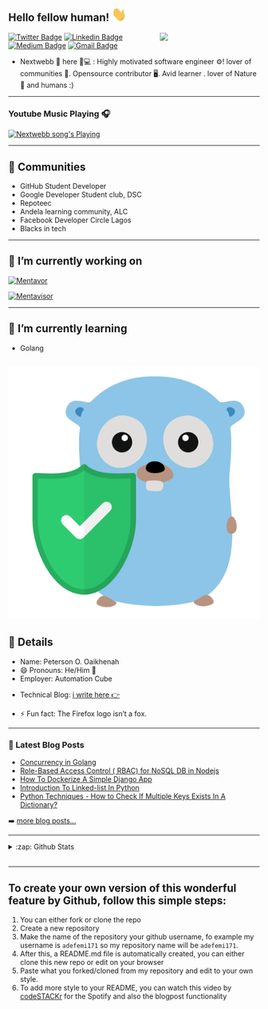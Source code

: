<!-- <img src="https://raw.githubusercontent.com/adefemi171/adefemi171/master/DevOpsTalk.png" alt=""> -->

<h2> Hello fellow human! <img src="https://raw.githubusercontent.com/ABSphreak/ABSphreak/master/gifs/Hi.gif" width="30px"></h2>

<img align='right' src="https://res.cloudinary.com/nextwebb-devs/image/upload/v1610931763/octocat.jpg" width='200"'>

[![Twitter Badge](https://img.shields.io/badge/-@i_am_nextwebb-1ca0f1?style=flat-square&labelColor=1ca0f1&logo=twitter&logoColor=white&link=https://twitter.com/i_am_nextwebb)](https://twitter.com/i_am_nextwebb)
[![Linkedin Badge](https://img.shields.io/badge/-PetersonOaikhenah-blue?style=flat-square&logo=Linkedin&logoColor=white&link=https://www.linkedin.com/in/peterson-oaikhenah-102645144/)](https://www.linkedin.com/in/peterson-oaikhenah-102645144/) 
[![Medium Badge](https://img.shields.io/badge/-@nextwebb-03a57a?style=flat-square&labelColor=000000&logo=Medium&link=https://medium.com/@nextwebb/)](https://nextwebb.medium.com/)
[![Gmail Badge](https://img.shields.io/badge/-oaikhenahpeterson@gmail.com-c14438?style=flat-square&logo=Gmail&logoColor=white&link=mailto:oaikhenahpeterson@gmail.com)](mailto:oaikhenahpeterson@gmail.com)

- Nextwebb 🚀 here 👋💻 : Highly motivated software engineer ⚙️! lover of communities 🥑. Opensource contributor 🖥️. Avid learner . lover of Nature 🌲 and humans :)
---

### Youtube Music Playing 🎧
[<img src="https://res.cloudinary.com/nextwebb-devs/image/upload/v1610932526/Screenshot_from_2021-01-18_02-14-59.png" alt="Nextwebb song's Playing" title="Nextwebb song's Playing" width="350" />](https://music.youtube.com/playlist?list=LM)

---

## 👯 Communities
- GitHub Student Developer
- Google Developer Student club, DSC
- Repoteec 
- Andela learning community, ALC 
- Facebook Developer Circle Lagos
- Blacks in tech

---

## 🔭 I’m currently working on
[![Mentavor](https://img.shields.io/badge/Mentavisor-Improving%20qaulity%20mental%20heath%20care%20service-green)](https://app.mentavisor.com)

<a href="https://app.mentavisor.com"><img src="https://res.cloudinary.com/nextwebb-devs/image/upload/v1610930148/logo.png" title="Mentavisor"  ></a>

---

## 🌱 I’m currently learning
- Golang

![](https://raw.githubusercontent.com/assertgo/icon/master/assertgo_512.png "We are no longer the gophers who say Ni! We are now the gophers who say ekki-ekki-all-tests-are-green!")
---

## 💬 Details
- Name: Peterson O. Oaikhenah
- 😄 Pronouns: He/Him :man: 
- Employer: Automation Cube 
<!-- - Presentations -->
- Technical Blog: [i write here 👉](https://blog.nextwebb.tech/)

- ⚡ Fun fact: The Firefox logo isn’t a fox.


---

### 📕 Latest Blog Posts

<!-- BLOG-POST-LIST:START -->
- [Concurrency in Golang](https://blog.nextwebb.tech/concurrency-in-golang)
- [Role-Based Access Control ( RBAC) for NoSQL DB in Nodejs](https://blog.nextwebb.tech/role-based-access-control-rbac-for-nosql-db-in-nodejs)
- [How To Dockerize A Simple Django App](https://blog.nextwebb.tech/how-to-dockerize-a-simple-django-app)
- [Introduction To Linked-list In Python](https://blog.nextwebb.tech/introduction-to-linked-list-in-python)
- [Python Techniques - How to Check If Multiple Keys Exists In A Dictionary?](https://blog.nextwebb.tech/python-techniques-how-to-check-if-multiple-keys-exists-in-a-dictionary)
<!-- BLOG-POST-LIST:END -->

➡️ [more blog posts...](https://blog.nextwebb.tech)

---


<details>
  <summary>:zap: Github Stats</summary>

  <img align="left" alt="Nextwebb's Github Stats" src="https://github-readme-stats.vercel.app/api?username=nextwebb&show_icons=true&hide_border=true&theme=dark" />

</details>

<br />

---

## To create your own version of this wonderful feature by Github, follow this simple steps:

1. You can either fork or clone the repo
2. Create a new repository
3. Make the name of the repository your github username, fo example my username is `adefemi171` so my repository name will be `adefemi171`.
4. After this, a README.md file is automatically created, you can either clone this new repo or edit on your browser
5. Paste what you forked/cloned from my repository and edit to your own style.
5. To add more style to your README, you can watch this video by [codeSTACKr](https://www.youtube.com/watch?v=n6d4KHSKqGk) for the Spotify and also the blogpost functionality
